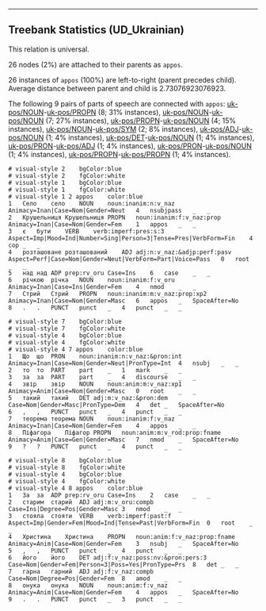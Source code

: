 

--------------------------------------------------------------------------------

## Treebank Statistics (UD_Ukrainian)

This relation is universal.

26 nodes (2%) are attached to their parents as `appos`.

26 instances of `appos` (100%) are left-to-right (parent precedes child).
Average distance between parent and child is 2.73076923076923.

The following 9 pairs of parts of speech are connected with `appos`: [uk-pos/NOUN]()-[uk-pos/PROPN]() (8; 31% instances), [uk-pos/NOUN]()-[uk-pos/NOUN]() (7; 27% instances), [uk-pos/PROPN]()-[uk-pos/NOUN]() (4; 15% instances), [uk-pos/NOUN]()-[uk-pos/SYM]() (2; 8% instances), [uk-pos/ADJ]()-[uk-pos/NOUN]() (1; 4% instances), [uk-pos/DET]()-[uk-pos/NOUN]() (1; 4% instances), [uk-pos/PRON]()-[uk-pos/ADJ]() (1; 4% instances), [uk-pos/PRON]()-[uk-pos/NOUN]() (1; 4% instances), [uk-pos/PROPN]()-[uk-pos/PROPN]() (1; 4% instances).


~~~ conllu
# visual-style 2	bgColor:blue
# visual-style 2	fgColor:white
# visual-style 1	bgColor:blue
# visual-style 1	fgColor:white
# visual-style 1 2 appos	color:blue
1	Село	село	NOUN	noun:inanim:n:v_naz	Animacy=Inan|Case=Nom|Gender=Neut	4	nsubjpass	_	_
2	Крушельниця	Крушельниця	PROPN	noun:inanim:f:v_naz:prop	Animacy=Inan|Case=Nom|Gender=Fem	1	appos	_	_
3	є	бути	VERB	verb:imperf:pres:s:3	Aspect=Imp|Mood=Ind|Number=Sing|Person=3|Tense=Pres|VerbForm=Fin	4	cop	_	_
4	розташоване	розташований	ADJ	adj:n:v_naz:&adjp:perf:pasv	Aspect=Perf|Case=Nom|Gender=Neut|VerbForm=Part|Voice=Pass	0	root	_	_
5	над	над	ADP	prep:rv_oru	Case=Ins	6	case	_	_
6	річкою	річка	NOUN	noun:inanim:f:v_oru	Animacy=Inan|Case=Ins|Gender=Fem	4	nmod	_	_
7	Стрий	Стрий	PROPN	noun:inanim:m:v_naz:prop:xp2	Animacy=Inan|Case=Nom|Gender=Masc	6	appos	_	SpaceAfter=No
8	.	.	PUNCT	punct	_	4	punct	_	_

~~~


~~~ conllu
# visual-style 7	bgColor:blue
# visual-style 7	fgColor:white
# visual-style 4	bgColor:blue
# visual-style 4	fgColor:white
# visual-style 4 7 appos	color:blue
1	Що	що	PRON	noun:inanim:n:v_naz:&pron:int	Animacy=Inan|Case=Nom|Gender=Neut|PronType=Int	4	nsubj	_	_
2	то	то	PART	part	_	1	mark	_	_
3	за	за	PART	part	_	4	discourse	_	_
4	звір	звір	NOUN	noun:anim:m:v_naz:xp1	Animacy=Anim|Case=Nom|Gender=Masc	0	root	_	_
5	такий	такий	DET	adj:m:v_naz:&pron:dem	Case=Nom|Gender=Masc|PronType=Dem	4	det	_	SpaceAfter=No
6	,	,	PUNCT	punct	_	4	punct	_	_
7	теорема	теорема	NOUN	noun:inanim:f:v_naz	Animacy=Inan|Case=Nom|Gender=Fem	4	appos	_	_
8	Піфагора	Піфагор	PROPN	noun:anim:m:v_rod:prop:fname	Animacy=Anim|Case=Gen|Gender=Masc	7	nmod	_	SpaceAfter=No
9	?	?	PUNCT	punct	_	4	punct	_	_

~~~


~~~ conllu
# visual-style 8	bgColor:blue
# visual-style 8	fgColor:white
# visual-style 4	bgColor:blue
# visual-style 4	fgColor:white
# visual-style 4 8 appos	color:blue
1	За	за	ADP	prep:rv_oru	Case=Ins	2	case	_	_
2	старим	старий	ADJ	adj:m:v_oru:compb	Case=Ins|Degree=Pos|Gender=Masc	3	nmod	_	_
3	стояла	стояти	VERB	verb:imperf:past:f	Aspect=Imp|Gender=Fem|Mood=Ind|Tense=Past|VerbForm=Fin	0	root	_	_
4	Христина	Христина	PROPN	noun:anim:f:v_naz:prop:fname	Animacy=Anim|Case=Nom|Gender=Fem	3	nsubj	_	SpaceAfter=No
5	,	,	PUNCT	punct	_	4	punct	_	_
6	його	його	DET	adj:f:v_naz:poss:nv:&pron:pers:3	Case=Nom|Gender=Fem|Person=3|Poss=Yes|PronType=Prs	8	det	_	_
7	гарна	гарний	ADJ	adj:f:v_naz:compb	Case=Nom|Degree=Pos|Gender=Fem	8	amod	_	_
8	онука	онука	NOUN	noun:anim:f:v_naz	Animacy=Anim|Case=Nom|Gender=Fem	4	appos	_	SpaceAfter=No
9	.	.	PUNCT	punct	_	3	punct	_	_

~~~


